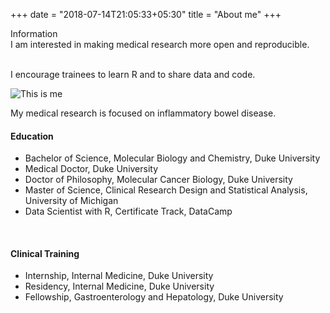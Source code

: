 +++
date = "2018-07-14T21:05:33+05:30"
title = "About me"
+++
 
Information <br/> I am interested in making medical research more open and reproducible.
 
<br/>
I encourage trainees to learn R and to share data and code.
 
![This is me][1]
 
My medical research is focused on inflammatory bowel disease.
<br/>
 
#### Education
* Bachelor of Science, Molecular Biology and Chemistry, Duke University
* Medical Doctor, Duke University
* Doctor of Philosophy, Molecular Cancer Biology, Duke University
* Master of Science, Clinical Research Design and Statistical Analysis, University of Michigan
* Data Scientist with R, Certificate Track, DataCamp
<br/>
 
#### Clinical Training
* Internship, Internal Medicine, Duke University
* Residency, Internal Medicine, Duke University
* Fellowship, Gastroenterology and Hepatology, Duke University
<br/>
 
 
[1]: /img/about.jpg